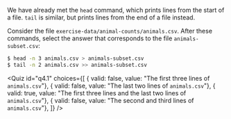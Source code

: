 <script>
import Quiz from "$components/Quiz.svelte";
</script>

We have already met the `head` command, which prints lines from the start of a file.
`tail` is similar, but prints lines from the end of a file instead.

Consider the file `exercise-data/animal-counts/animals.csv`.
After these commands, select the answer that
corresponds to the file `animals-subset.csv`:

```bash
$ head -n 3 animals.csv > animals-subset.csv
$ tail -n 2 animals.csv >> animals-subset.csv
```

<Quiz id="q4.1" choices={[
{ valid: false, value: "The first three lines of `animals.csv`"},
{ valid: false, value: "The last two lines of `animals.csv`"},
{ valid: true, value: "The first three lines and the last two lines of `animals.csv`"},
{ valid: false, value: "The second and third lines of `animals.csv`"},
]} />

